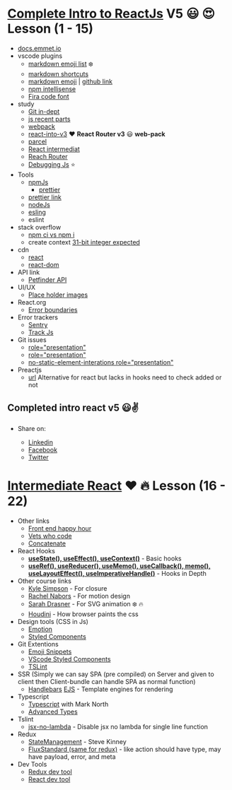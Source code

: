 # [Complete Intro to ReactJs](https://btholt.github.io/complete-intro-to-react-v5/intro) V5 :smiley: :heart_eyes: **Lesson** (1 - 15)

- [docs.emmet.io](https://docs.emmet.io/cheat-sheet/)
- vscode plugins
  - [markdown emoji list](https://gist.github.com/rxaviers/7360908) :snowflake:
  - [markdown shortcuts](https://github.com/yzhang-gh/vscode-markdown)
  - [markdown emoji](https://www.webfx.com/tools/emoji-cheat-sheet/) | [github link](https://marketplace.visualstudio.com/items?itemName=bierner.markdown-emoji)
  - [npm intellisense](https://marketplace.visualstudio.com/items?itemName=christian-kohler.npm-intellisense)
  - [Fira code font](https://github.com/tonsky/FiraCode)
- study
  - [Git in-dept](https://frontendmasters.com/courses/git-in-depth/)
  - [js recent parts](https://frontendmasters.com/courses/js-recent-parts/)
  - [webpack](https://frontendmasters.com/courses/webpack-fundamentals/)
  - [react-into-v3](https://frontendmasters.com/courses/react/) :heart: **React Router v3** :smiley: **web-pack**
  - [parcel](https://parceljs.org/)
  - [React intermediat](https://frontendmasters.com/courses/intermediate-react-v2/)
  - [Reach Router](https://reach.tech/router)
  - [Debugging Js](https://frontendmasters.com/courses/debugging-javascript/) :star:
- Tools
  - [npmJs](https://www.npmjs.com/)
    - [prettier](https://www.npmjs.com/package/prettier)
  - [prettier link](https://prettier.io/)
  - [nodeJs](https://nodejs.org/en/)
  - [esling](https://eslint.org/)
  - eslint
- stack overflow
  - [npm ci vs npm i](https://stackoverflow.com/questions/52499617/what-is-the-difference-between-npm-install-and-npm-ci)
  - create context [31-bit integer expected](https://stackoverflow.com/questions/55558162/how-to-fix-expected-the-return-value-to-be-a-31-bit-integer-error-react-hooks)
- cdn
  - [react](https://unpkg.com/react@16.8.4/umd/react.development.js)
  - [react-dom](https://unpkg.com/react-dom@16.8.4/umd/react-dom.development.js)
- API link
  - [Petfinder API](https://www.petfinder.com/)
- UI/UX
  - [Place holder images](http://placecorgi.com/)
- React.org
  - [Error boundaries](https://reactjs.org/docs/error-boundaries.html)
- Error trackers
  - [Sentry](https://sentry.io/pricing/)
  - [Track Js](https://trackjs.com/pricing/)
- Git issues
  - [role="presentation"](https://github.com/evcohen/eslint-plugin-jsx-a11y/issues/510)
  - [role="presentation"](https://github.com/squizlabs/HTML_CodeSniffer/issues/274)
  - [no-static-element-interations role="presentation"](https://github.com/evcohen/eslint-plugin-jsx-a11y/blob/e53906d0b2a9402b019625349ed2d58d178b3239/docs/rules/no-static-element-interactions.md#case-this-element-is-not-a-button-link-menuitem-etc-it-is-catching-bubbled-events-from-elements-that-it-contains)
- Preactjs
  - [url](https://preactjs.com/) Alternative for react but lacks in hooks need to check added or not

## Completed intro react v5 :smiley::v:

- Share on:

  - [Linkedin](https://www.linkedin.com/sharing/share-offsite/?url=https%3A%2F%2Ffrontendmasters.com%2Fcourses%2Fcomplete-react-v5%2F)
  - [Facebook](https://www.facebook.com/sharer/sharer.php?u=https%3A%2F%2Ffrontendmasters.com%2Fcourses%2Fcomplete-react-v5%2F&t=I%20just%20completed%20%22Complete%20Intro%20to%20React%2C%20v5%22%20by%20Brian%20Holt%20on%20FrontendMasters!)
  - [Twitter](https://twitter.com/intent/tweet?url=https%3A%2F%2Ffrontendmasters.com%2Fcourses%2Fcomplete-react-v5%2F&text=I%20just%20completed%20%22Complete%20Intro%20to%20React%2C%20v5%22%20by%20%40holtbt%20on%20%40FrontendMasters!)

# [Intermediate React](https://btholt.github.io/complete-intro-to-react-v5/) :heart: :fire: **Lesson** (16 - 22)

- Other links
  - [Front end happy hour](http://frontendhappyhour.com/)
  - [Vets who code](https://vetswhocode.io/)
  - [Concatenate](https://concatenate.io/)
- React Hooks
  - [**useState(), useEffect(), useContext()**](https://codesandbox.io/s/zr90v4jorp) - Basic hooks
  - [**useRef(), useReducer(), useMemo(), useCallback(), memo(), useLayoutEffect(), useImperativeHandle()**](https://codesandbox.io/s/zr90v4jorp) - Hooks in Depth
- Other course links
  - [Kyle Simpson](https://frontendmasters.com/courses/deep-javascript-v3/origin-of-closure/) - For closure
  - [Rachel Nabors](https://frontendmasters.com/courses/motion-design-css/) - For motion design
  - [Sarah Drasner](https://frontendmasters.com/courses/svg-essentials-animation/) - For SVG animation :snowflake: :fire:
  - [Houdini](https://drafts.css-houdini.org/) - How browser paints the css
- Design tools (CSS in Js)
  - [Emotion](https://emotion.sh/docs/introduction)
  - [Styled Components](https://styled-components.com/)
- Git Extentions
  - [Emoji Snippets](https://emojipedia.org/)
  - [VScode Styled Components](https://github.com/styled-components/vscode-styled-components)
  - [TSLint](https://github.com/Microsoft/vscode-typescript-tslint-plugin.git)
- SSR (Simply we can say SPA (pre compiled) on Server and given to client then Client-bundle can handle SPA as normal function)
  - [Handlebars](https://handlebarsjs.com/) [EJS](https://ejs.co/) - Template engines for rendering
- Typescript
  - [Typescript](https://frontendmasters.com/courses/typescript-v2/) with Mark North
  - [Advanced Types](https://www.typescriptlang.org/docs/handbook/advanced-types.html)
- Tslint
  - [jsx-no-lambda](https://jonhilton.net/typescript-and-react-forbidden-lambdas/) - Disable jsx no lambda for single line function
- Redux
  - [StateManagement](https://frontendmasters.com/courses/react-state/) - Steve Kinney
  - [FluxStandard (same for redux)](https://github.com/redux-utilities/flux-standard-action) - like action should have type, may have payload, error, and meta
- Dev Tools
  - [Redux dev tool](https://chrome.google.com/webstore/detail/redux-devtools/lmhkpmbekcpmknklioeibfkpmmfibljd?hl=en)
  - [React dev tool](https://chrome.google.com/webstore/detail/react-developer-tools/fmkadmapgofadopljbjfkapdkoienihi?hl=en)
